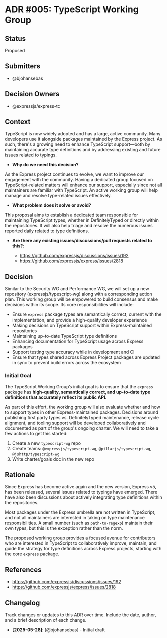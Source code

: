 # ADR #005: TypeScript Working Group

## Status

Proposed

## Submitters

- @bjohansebas

## Decision Owners

- @expressjs/express-tc

## Context

TypeScript is now widely adopted and has a large, active community. Many developers use it alongside packages maintained by the Express project. As such, there's a growing need to enhance TypeScript support—both by maintaining accurate type definitions and by addressing existing and future issues related to typings.

- **Why do we need this decision?**

As the Express project continues to evolve, we want to improve our engagement with the community. Having a dedicated group focused on TypeScript-related matters will enhance our support, especially since not all maintainers are familiar with TypeScript. An active working group will help manage and resolve type-related issues effectively.

- **What problem does it solve or avoid?**

This proposal aims to establish a dedicated team responsible for maintaining TypeScript types, whether in DefinitelyTyped or directly within the repositories. It will also help triage and resolve the numerous issues reported daily related to type definitions.

- **Are there any existing issues/discussions/pull requests related to this?**:

   - https://github.com/expressjs/discussions/issues/192
   - https://github.com/expressjs/express/issues/2818

## Decision

Similar to the Security WG and Performance WG, we will set up a new repository (expressjs/typescript-wg) along with a corresponding action plan. This working group will be empowered to build consensus and make decisions within its scope. Its core responsibilities will include:

- Ensure `express` package types are semantically correct, current with the implementation, and provide a high-quality developer experience
- Making decisions on TypeScript support within Express-maintained repositories
- Maintaining up-to-date TypeScript type definitions
- Enhancing documentation for TypeScript usage across Express packages
- Support testing type accuracy while in development and CI
- Ensure that types shared across Express Project packages are updated in sync to prevent build errors across the ecosystem

### Initial Goal

The TypeScript Working Group’s initial goal is to ensure that the `express` package has **high-quality, semantically correct, and up-to-date type definitions that accurately reflect its public API.**

As part of this effort, the working group will also evaluate whether and how to support types in other Express-maintained packages. Decisions around publishing first party types vs. DefinitelyTyped maintenance, release cycle alignment, and tooling support will be developed collaboratively and documented as part of the group's ongoing charter.
We will need to take a few actions to get this started:

1. Create a new `typescript-wg` repo
2. Create teams: `@expressjs/typescript-wg`, `@pillarjs/typescript-wg`, `@jshttp/typescript-wg`
3. Write charter/goals doc in the new repo

## Rationale

Since Express has become active again and the new version, Express v5, has been released, several issues related to typings have emerged. There have also been discussions about actively integrating type definitions within the repositories.

Most packages under the Express umbrella are not written in TypeScript, and not all maintainers are interested in taking on type maintenance responsibilities. A small number (such as `path-to-regexp`) maintain their own types, but this is the exception rather than the norm.

The proposed working group provides a focused avenue for contributors who are interested in TypeScript to collaboratively improve, maintain, and guide the strategy for type definitions across Express projects, starting with the core `express` package.

## References

- https://github.com/expressjs/discussions/issues/192
- https://github.com/expressjs/express/issues/2818

## Changelog

Track changes or updates to this ADR over time. Include the date, author, and a brief description of each change.

- **[2025-05-28]**: [@bjohansebas] - Initial draft

